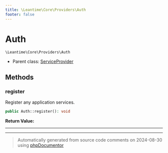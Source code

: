 ```yaml
---
title: \Leantime\Core\Providers\Auth
footer: false
---
```


# Auth




`\Leantime\Core\Providers\Auth`

* Parent class: [ServiceProvider](../../../../classes.md)



## Methods

### register

Register any application services.

```php
public Auth::register(): void
```









**Return Value:**





---


---
> Automatically generated from source code comments on 2024-08-30 using [phpDocumentor](http://www.phpdoc.org/)
